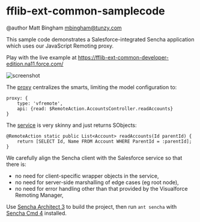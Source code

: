 fflib-ext-common-samplecode
===========================

@author Matt Bingham <mbingham@tunzy.com>

This sample code demonstrates a Salesforce-integrated Sencha application which uses our JavaScript Remoting proxy.

Play with the live example at https://fflib-ext-common-developer-edition.na11.force.com/

![screenshot](https://c.na11.content.force.com/servlet/servlet.ImageServer?id=015G0000001YXpr&oid=00DG0000000iEkX&lastMod=1386175684000)

The [proxy](https://github.com/financialforcedev/fflib-ext-common/blob/master/src/data/proxy/VFRemote.js) centralizes the smarts, limiting the model configuration to:

```
proxy: {
    type: 'vfremote',
    api: {read: $RemoteAction.AccountsController.readAccounts}
}
```

The [service](https://github.com/financialforcedev/fflib-ext-common-samplecode/blob/master/src/classes/AccountsController.cls) is very skinny and just returns SObjects:

```
@RemoteAction static public List<Account> readAccounts(Id parentId) {
    return [SELECT Id, Name FROM Account WHERE ParentId = :parentId];
}
```

We carefully align the Sencha client with the Salesforce service so that there is:
- no need for client-specific wrapper objects in the service,
- no need for server-side marshalling of edge cases (eg root node),
- no need for error handling other than that provided by the Visualforce Remoting Manager,

Use [Sencha Architect 3](www.sencha.com/products/architect/download/) to build the project, then run `ant sencha` with [Sencha Cmd 4](http://www.sencha.com/products/sencha-cmd/download) installed.
